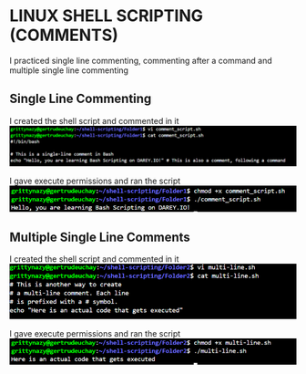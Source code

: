 # LINUX SHELL SCRIPTING (COMMENTS)

I practiced single line commenting, commenting after a command and multiple single line commenting

## Single Line Commenting
I created the shell script and commented in it
![](./create%20script.png)

I gave execute permissions and ran the script
![](./chmod%20and%20run.png)

## Multiple Single Line Comments
I created the shell script and commented in it
![](./create%20multi.png)

I gave execute permissions and ran the script
![](./chmod-run-multi.png)



